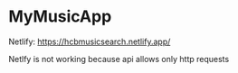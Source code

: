 # MyMusicApp

Netlify: https://hcbmusicsearch.netlify.app/

Netlfy is not working because api allows only http requests